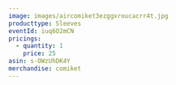 ```yaml
---
image: images/aircomiket3ezggxroucacrr4t.jpg
producttype: Sleeves
eventId: iuq6O2mCN
pricings:
  - quantity: 1
    price: 25
asin: s-OWzUhDK4Y
merchandise: comiket
---
```


